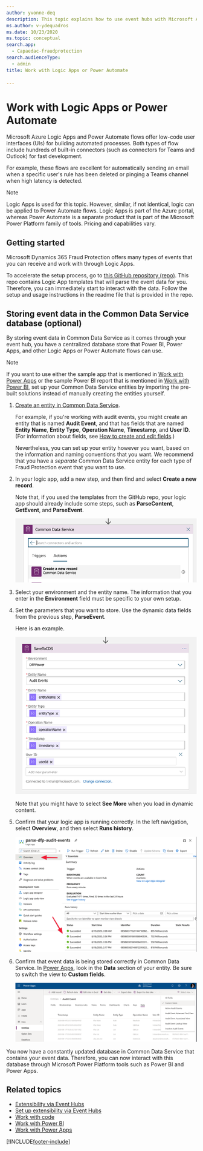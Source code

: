 ```yaml
---
author: yvonne-deq
description: This topic explains how to use event hubs with Microsoft Azure Logic Apps or Power Automate to extend the functionality of Microsoft Dynamics 365 Fraud Protection and incorporate its data into an organization's processes and workflows.
ms.author: v-ydequadros
ms.date: 10/23/2020
ms.topic: conceptual
search.app:
  - Capaedac-fraudprotection
search.audienceType:
  - admin
title: Work with Logic Apps or Power Automate

---
```

# Work with Logic Apps or Power Automate

Microsoft Azure Logic Apps and Power Automate flows offer low-code user interfaces (UIs) for building automated processes. Both types of flow include hundreds of built-in connectors (such as connectors for Teams and Outlook) for fast development.

For example, these flows are excellent for automatically sending an email when a specific user's rule has been deleted or pinging a Teams channel when high latency is detected.

> [!NOTE]
> Logic Apps is used for this topic. However, similar, if not identical, logic can be applied to Power Automate flows. Logic Apps is part of the Azure portal, whereas Power Automate is a separate product that is part of the Microsoft Power Platform family of tools. Pricing and capabilities vary. 

## Getting started

Microsoft Dynamics 365 Fraud Protection offers many types of events that you can receive and work with through Logic Apps.

To accelerate the setup process, go to [this GitHub repository (repo)](https://github.com/microsoft/Dynamics-365-Fraud-Protection-Samples/tree/master/logic%20app%20templates). This repo contains Logic App templates that will parse the event data for you. Therefore, you can immediately start to interact with the data. Follow the setup and usage instructions in the readme file that is provided in the repo.

## Storing event data in the Common Data Service database (optional)

By storing event data in Common Data Service as it comes through your event hub, you have a centralized database store that Power BI, Power Apps, and other Logic Apps or Power Automate flows can use.

> [!NOTE]
> If you want to use either the sample app that is mentioned in [Work with Power Apps](extensibility-with-power-apps.md) or the sample Power BI report that is mentioned in [Work with Power BI](extensibility-with-power-bi.md), set up your Common Data Service entities by importing the pre-built solutions instead of manually creating the entities yourself.

1. [Create an entity in Common Data Service](/powerapps/maker/common-data-service/data-platform-create-entity).

    For example, if you're working with audit events, you might create an entity that is named **Audit Event**, and that has fields that are named **Entity Name**, **Entity Type**, **Operation Name**, **Timestamp**, and **User ID**. (For information about fields, see [How to create and edit fields](/powerapps/maker/common-data-service/create-edit-fields).)

    Nevertheless, you can set up your entity however you want, based on the information and naming conventions that you want. We recommend that you have a *separate* Common Data Service entity for each type of Fraud Protection event that you want to use.

2. In your logic app, add a new step, and then find and select **Create a new record**.

    Note that, if you used the templates from the GitHub repo, your logic app should already include some steps, such as **ParseContent**, **GetEvent**, and **ParseEvent**.

    ![Create a new record.](media/eventhubs/create-new-record.png)

4. Select your environment and the entity name. The information that you enter in the **Environment** field must be specific to your own setup.
5. Set the parameters that you want to store. Use the dynamic data fields from the previous step, **ParseEvent**.

    Here is an example.

    ![Parameters for the new step.](media/eventhubs/filled-fields.png)

    Note that you might have to select **See More** when you load in dynamic content.

6. Confirm that your logic app is running correctly. In the left navigation, select **Overview**, and then select **Runs history**.

    ![Runs history.](media/eventhubs/runs-history.png)

7. Confirm that event data is being stored correctly in Common Data Service. In [Power Apps](https://make.preview.powerapps.com/), look in the **Data** section of your entity. Be sure to switch the view to **Custom fields**.

    ![Common Data Service data.](media/eventhubs/cds-data.png)

You now have a constantly updated database in Common Data Service that contains your event data. Therefore, you can now interact with this database through Microsoft Power Platform tools such as Power BI and Power Apps.

## Related topics

- [Extensibility via Event Hubs](extensibility-via-event-hubs-overview.md)
- [Set up extensibility via Event Hubs](extensibility-setup.md)	
- [Work with code](extensibility-with-code.md)
- [Work with Power BI](extensibility-with-power-bi.md)
- [Work with Power Apps](extensibility-with-power-apps.md)



[!INCLUDE[footer-include](includes/footer-banner.md)]

